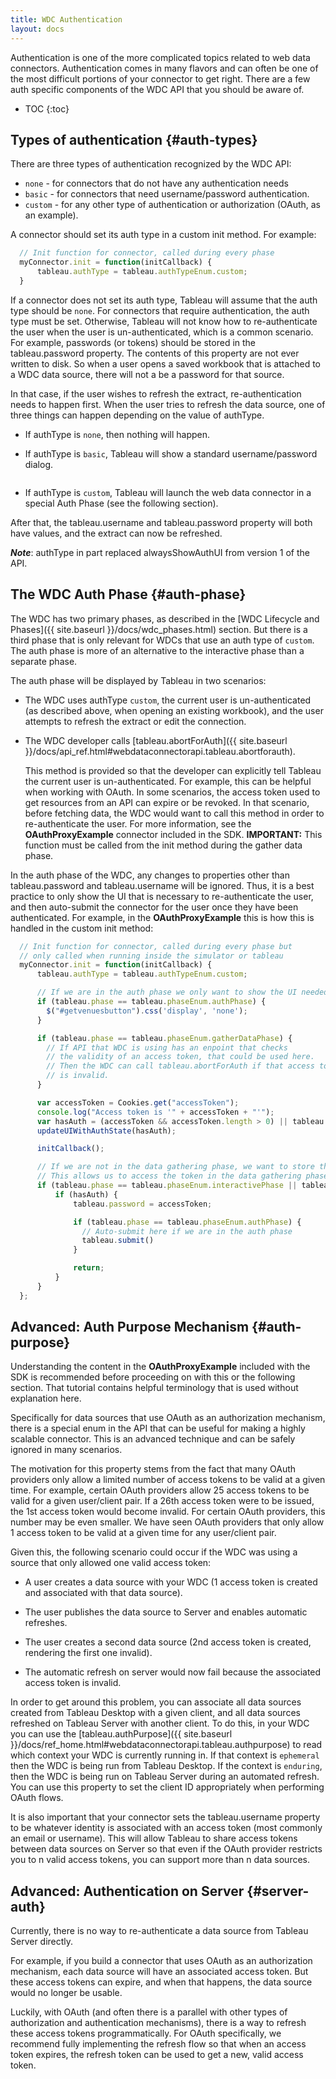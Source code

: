 ```yaml
---
title: WDC Authentication
layout: docs
---
```


Authentication is one of the more complicated topics related to web data connectors.
Authentication comes in many flavors and can often be one of the most difficult
portions of your connector to get right.  There are a few auth specific components of the
WDC API that you should be aware of.

* TOC
{:toc}

Types of authentication {#auth-types}
-------------------------------------
There are three types of authentication recognized by the WDC API:

- `none` - for connectors that do not have any authentication needs
- `basic` - for connectors that need username/password authentication.
- `custom` - for any other type of authentication or authorization (OAuth, as an example).

A connector should set its auth type in a custom init method.  For example: 

```javascript
  // Init function for connector, called during every phase
  myConnector.init = function(initCallback) {
      tableau.authType = tableau.authTypeEnum.custom;   
  }
```

If a connector does not set its auth type, Tableau will assume that the 
auth type should be `none`. For connectors that require authentication, the auth type must be set.  Otherwise,
Tableau will not know how to re-authenticate the user when the user is un-authenticated, which is a common scenario.
For example, passwords (or tokens) should be stored in the tableau.password property.  The contents of this property
are not ever written to disk.  So when a user opens a saved workbook that is attached to a WDC data source,
there will not a be a password for that source.  

In that case, if the user wishes to refresh the extract, re-authentication needs to happen first.  When
the user tries to refresh the data source, one of three things can happen depending on the value of authType.

- If authType is `none`, then nothing will happen. 

- If authType is `basic`, Tableau will show a standard username/password dialog.

    <img class="img-responsive docs-img" src="{{ site.baseurl }}/assets/wdc_basic_auth.png" alt="">

- If authType is `custom`, Tableau will launch the web data connector in a special Auth Phase (see the following section).

After that, the tableau.username and tableau.password property will both have values, and the extract
can now be refreshed. 

***Note***: authType in part replaced alwaysShowAuthUI from version 1 of the API.


The WDC Auth Phase {#auth-phase}
------------------------
The WDC has two primary phases, as described in the [WDC Lifecycle and Phases]({{ site.baseurl }}/docs/wdc_phases.html)
section.  But there is a third phase that is only relevant for WDCs that use an auth type of `custom`. 
The auth phase is more of an alternative to the interactive phase than a separate phase. 

The auth phase will be displayed by Tableau in two scenarios: 

- The WDC uses authType `custom`, the current user is un-authenticated (as described above, 
  when opening an existing workbook), and the user attempts to refresh the extract or edit the connection.

- The WDC developer calls [tableau.abortForAuth]({{ site.baseurl }}/docs/api_ref.html#webdataconnectorapi.tableau.abortforauth).

    This method is provided so that the developer can explicitly tell Tableau the current user is un-authenticated.
    For example, this can be helpful when working with OAuth.  In some scenarios, the access token used to get resources
    from an API can expire or be revoked.  In that scenario, before fetching data, the WDC would want to call this method
    in order to re-authenticate the user.  For more information, see the **OAuthProxyExample** connector included in the SDK.  **IMPORTANT:** This function must be called from the init method during the gather data phase.
    
In the auth phase of the WDC, any changes to properties other than tableau.password and tableau.username will
be ignored.  Thus, it is a best practice to only show the UI that is necessary to re-authenticate the user,
and then auto-submit the connector for the user once they have been authenticated.
For example, in the **OAuthProxyExample** this is how this
is handled in the custom init method:

```javascript
  // Init function for connector, called during every phase but
  // only called when running inside the simulator or tableau
  myConnector.init = function(initCallback) {
      tableau.authType = tableau.authTypeEnum.custom;

      // If we are in the auth phase we only want to show the UI needed for auth
      if (tableau.phase == tableau.phaseEnum.authPhase) {
        $("#getvenuesbutton").css('display', 'none');
      }

      if (tableau.phase == tableau.phaseEnum.gatherDataPhase) {
        // If API that WDC is using has an enpoint that checks
        // the validity of an access token, that could be used here.
        // Then the WDC can call tableau.abortForAuth if that access token
        // is invalid.
      }

      var accessToken = Cookies.get("accessToken");
      console.log("Access token is '" + accessToken + "'");
      var hasAuth = (accessToken && accessToken.length > 0) || tableau.password.length > 0;
      updateUIWithAuthState(hasAuth);

      initCallback();

      // If we are not in the data gathering phase, we want to store the token
      // This allows us to access the token in the data gathering phase
      if (tableau.phase == tableau.phaseEnum.interactivePhase || tableau.phase == tableau.phaseEnum.authPhase) {
          if (hasAuth) {
              tableau.password = accessToken;

              if (tableau.phase == tableau.phaseEnum.authPhase) {
                // Auto-submit here if we are in the auth phase
                tableau.submit()
              }

              return;
          }
      }
  };
```

Advanced: Auth Purpose Mechanism {#auth-purpose}
------------------------------------
Understanding the content in the **OAuthProxyExample** included with the SDK is
recommended before proceeding on with this or the following section.  That tutorial contains helpful terminology
that is used without explanation here.

Specifically for data sources that use OAuth as an authorization mechanism, there is a special
enum in the API that can be useful for making a highly scalable connector.  This is an advanced technique
and can be safely ignored in many scenarios.

The motivation for this property stems from the fact that many OAuth providers only allow a limited
number of access tokens to be valid at a given time.  For example, certain OAuth providers allow 25 
access tokens to be valid for a given user/client pair.  If a 26th access token were to be issued, the 1st access
token would become invalid.  For certain OAuth providers, this number may be even smaller.  We have seen OAuth providers that only allow
1 access token to be valid at a given time for any user/client pair. 

Given this, the following scenario could occur if the WDC was using a source that only allowed one valid access token:

- A user creates a data source with your WDC (1 access token is created and associated with that data source).

- The user publishes the data source to Server and enables automatic refreshes.

- The user creates a second data source (2nd access token is created, rendering the first one invalid).  

- The automatic refresh on server would now fail because the associated access token is invalid.

In order to get around this problem, you can associate all data sources created from Tableau Desktop with
a given client, and all data sources refreshed on Tableau Server with another client.  To do this, in your WDC
you can use the [tableau.authPurpose]({{ site.baseurl }}/docs/ref_home.html#webdataconnectorapi.tableau.authpurpose)
to read which context your WDC is currently running in.  If that context is `ephemeral` then the WDC is 
being run from Tableau Desktop.  If the context is `enduring`, then the WDC is being run on Tableau Server during
an automated refresh.  You can use this property to set the client ID appropriately when performing OAuth flows.

It is also important that your connector sets the tableau.username property to be whatever identity is 
associated with an access token (most commonly an email or username).  This will allow Tableau to share access
tokens between data sources on Server so that even if the OAuth provider restricts you to n valid access tokens, 
you can support more than n data sources.


Advanced: Authentication on Server {#server-auth}
------------------------
Currently, there is no way to re-authenticate a data source from Tableau Server directly.

For example, if you build a connector that uses OAuth as an authorization mechanism, each data source
will have an associated access token.  But these access tokens can expire, 
and when that happens, the data source would no longer be usable.

Luckily, with OAuth (and often there is a parallel with other types of authorization and authentication mechanisms),
there is a way to refresh these access tokens programmatically.  For OAuth specifically, we recommend
fully implementing the refresh flow so that when an access token expires, the refresh token
can be used to get a new, valid access token.
